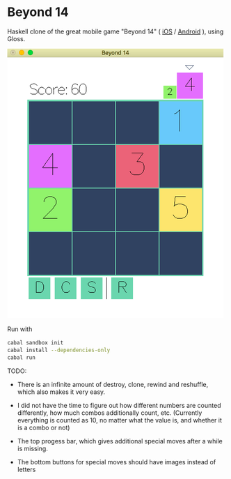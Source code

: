 # Beyond 14
Haskell clone of the great mobile game "Beyond 14" ( [iOS](https://itunes.apple.com/tt/app/beyond-14/id1097469600?mt=8) / [Android](https://play.google.com/store/apps/details?id=com.mojoforest.beyondfourteen&hl=en_US) ), using Gloss.

![Beyond 14 sample](https://github.com/tristanpaust/beyond14/blob/master/assets/beyond14_sample.png "Beyond 14 sample")

Run with 

```bash
cabal sandbox init
cabal install --dependencies-only
cabal run
```

TODO: 

- There is an infinite amount of destroy, clone, rewind and reshuffle, which also makes it very easy.

- I did not have the time to figure out how different numbers are counted differently, how much combos additionally count, etc. 
  (Currently everything is counted as 10, no matter what the value is, and whether it is a combo or not)

- The top progess bar, which gives additional special moves after a while is missing.

- The bottom buttons for special moves should have images instead of letters